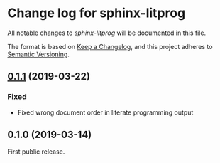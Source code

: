 # Change log for sphinx-litprog

All notable changes to *sphinx-litprog* will be documented in this file.

The format is based on [Keep a Changelog](https://keepachangelog.com/en/1.0.0/),
and this project adheres to [Semantic Versioning](https://semver.org/spec/v2.0.0.html).

## [0.1.1] (2019-03-22)

### Fixed

- Fixed wrong document order in literate programming output

## 0.1.0 (2019-03-14)

First public release.

[Unreleased]: https://github.com/torfsen/sphinx-litprog/compare/v0.1.0...master
[0.1.1]: https://github.com/torfsen/sphinx-litprog/compare/v0.1.0...v0.1.1

